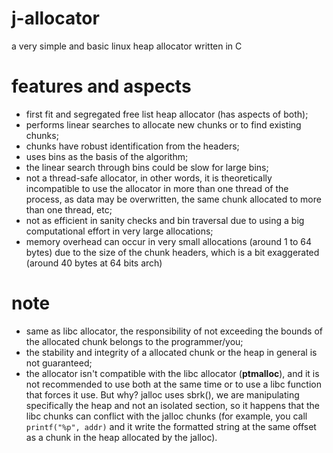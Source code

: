# j-allocator
a very simple and basic linux heap allocator written in C

# features and aspects
- first fit and segregated free list heap allocator (has aspects of both);
- performs linear searches to allocate new chunks or to find existing chunks;
- chunks have robust identification from the headers;
- uses bins as the basis of the algorithm;
- the linear search through bins could be slow for large bins;
- not a thread-safe allocator, in other words, it is theoretically incompatible to use the allocator in more than one thread of the process, as data may be overwritten, the same chunk allocated to more than one thread, etc;
- not as efficient in sanity checks and bin traversal due to using a big computational effort in very large allocations;
- memory overhead can occur in very small allocations (around 1 to 64 bytes) due to the size of the chunk headers, which is a bit exaggerated (around 40 bytes at 64 bits arch)

# note
- same as libc allocator, the responsibility of not exceeding the bounds of the allocated chunk belongs to the programmer/you;
- the stability and integrity of a allocated chunk or the heap in general is not guaranteed;
- the allocator isn't compatible with the libc allocator (__ptmalloc__), and it is not recommended to use both at the same time or to use a libc function that forces it use. But why? jalloc uses sbrk(), we are manipulating specifically the heap and not an isolated section, so it happens that the libc chunks can conflict with the jalloc chunks (for example, you call `printf("%p", addr)` and it write the formatted string at the same offset as a chunk in the heap allocated by the jalloc).
